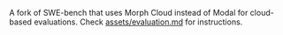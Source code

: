 A fork of SWE-bench that uses Morph Cloud instead of Modal for cloud-based evaluations. Check [assets/evaluation.md](https://github.com/Paladin159/SWE-bench/blob/6068443aeb9d133807ac8ae8c812df7760ef4b52/assets/evaluation.md) for instructions.
